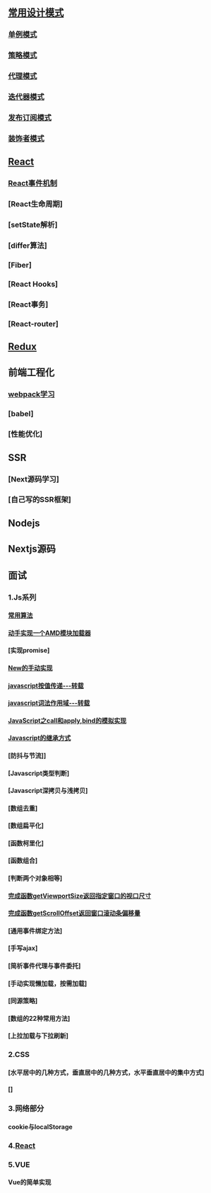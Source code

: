 ## [常用设计模式](https://github.com/ClimbYU/design-patterns)
 ### [单例模式](https://github.com/ClimbYU/design-patterns/blob/master/Singleton.html)
 ### [策略模式](https://github.com/ClimbYU/design-patterns/blob/master/Strategy.html)
 ### [代理模式](https://github.com/ClimbYU/design-patterns/blob/master/Proxy.html)
 ### [迭代器模式](https://github.com/ClimbYU/design-patterns/blob/master/Iterator.html)
 ### [发布订阅模式](https://github.com/ClimbYU/design-patterns/blob/master/publish-subscription.html)
 ### [装饰者模式](https://github.com/ClimbYU/design-patterns/blob/master/decorator.html)

## [React](https://github.com/ClimbYU/react-core-learn)
 ### [React事件机制](https://github.com/ClimbYU/react-core-learn/issues)
 ### [React生命周期]
 ### [setState解析]
 ### [differ算法]
 ### [Fiber]
 ### [React Hooks]
 ### [React事务]
 ### [React-router]

## [Redux](https://github.com/ClimbYU/learn-redux)

## 前端工程化
 ### [webpack学习](https://github.com/ClimbYU/webpacklearn)
 ### [babel]
 ### [性能优化]

## SSR
 ### [Next源码学习]
 ### [自己写的SSR框架]

## Nodejs

## Nextjs源码

## 面试
### 1.Js系列
   #### [常用算法](https://github.com/ClimbYU/blog/issues/1)
   #### [动手实现一个AMD模块加载器](https://github.com/huruji/blog/issues/13)
   #### [实现promise]
   #### [New的手动实现](https://github.com/ClimbYU/blog/issues/3)
   #### [javascript按值传递---转载](https://github.com/mqyqingfeng/Blog/issues/10)
   #### [javascript词法作用域---转载](https://github.com/mqyqingfeng/Blog/issues/3)
   #### [JavaScript之call和apply,bind的模拟实现](https://github.com/ClimbYU/blog/issues/4)
   #### [Javascript的继承方式](https://github.com/ClimbYU/blog/issues/5)
   #### [防抖与节流]]
   #### [Javascript类型判断]
   #### [Javascript深拷贝与浅拷贝]
   #### [数组去重]
   #### [数组扁平化]
   #### [函数柯里化]
   #### [函数组合]
   #### [判断两个对象相等]
   #### [完成函数getViewportSize返回指定窗口的视口尺寸](https://github.com/qiu-deqing/FE-interview#%E5%AE%8C%E6%88%90%E5%87%BD%E6%95%B0getviewportsize%E8%BF%94%E5%9B%9E%E6%8C%87%E5%AE%9A%E7%AA%97%E5%8F%A3%E7%9A%84%E8%A7%86%E5%8F%A3%E5%B0%BA%E5%AF%B8)
   #### [完成函数getScrollOffset返回窗口滚动条偏移量](https://github.com/qiu-deqing/FE-interview#%E5%AE%8C%E6%88%90%E5%87%BD%E6%95%B0getscrolloffset%E8%BF%94%E5%9B%9E%E7%AA%97%E5%8F%A3%E6%BB%9A%E5%8A%A8%E6%9D%A1%E5%81%8F%E7%A7%BB%E9%87%8F)
   #### [通用事件绑定方法]
   #### [手写ajax]
   #### [简析事件代理与事件委托]
   #### [手动实现懒加载，按需加载]
   #### [同源策略]
   #### [数组的22种常用方法]
   #### [上拉加载与下拉刷新]
### 2.CSS
   #### [水平居中的几种方式，垂直居中的几种方式，水平垂直居中的集中方式]
   #### []
### 3.网络部分
  #### cookie与localStorage
### 4.[React](https://github.com/wx-chevalier/Web-Series/tree/master/React)
### 5.VUE
   #### Vue的简单实现

 
